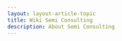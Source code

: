 ```yaml
---
layout: layout-article-topic
title: Wiki Semi Consulting
description: About Semi Consulting
---
```

